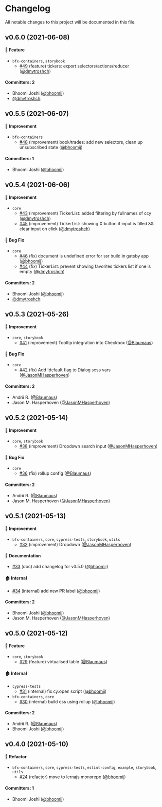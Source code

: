# Changelog

All notable changes to this project will be documented in this file.


## v0.6.0 (2021-06-08)

#### :rocket: Feature
* `bfx-containers`, `storybook`
  * [#49](https://github.com/bitfinexcom/ufx-ui/pull/49) (feature) tickers: export selectors/actions/reducer ([@dmytroshch](https://github.com/dmytroshch))

#### Committers: 2
- Bhoomi Joshi ([@bhoomij](https://github.com/bhoomij))
- [@dmytroshch](https://github.com/dmytroshch)


## v0.5.5 (2021-06-07)

#### :dizzy: Improvement
* `bfx-containers`
  * [#48](https://github.com/bitfinexcom/ufx-ui/pull/48) (improvement) book/trades: add new selectors, clean up unsubscribed state ([@bhoomij](https://github.com/bhoomij))

#### Committers: 1
- Bhoomi Joshi ([@bhoomij](https://github.com/bhoomij))


## v0.5.4 (2021-06-06)

#### :dizzy: Improvement
* `core`
  * [#43](https://github.com/bitfinexcom/ufx-ui/pull/43) (improvement) TickerList: added filtering by fullnames of ccy ([@dmytroshch](https://github.com/dmytroshch))
  * [#45](https://github.com/bitfinexcom/ufx-ui/pull/45) (improvement) TickerList: showing X button if input is filled && clear input on click ([@dmytroshch](https://github.com/dmytroshch))

#### :bug: Bug Fix
* `core`
  * [#46](https://github.com/bitfinexcom/ufx-ui/pull/46) (fix) document is undefined error for ssr build in gatsby app ([@bhoomij](https://github.com/bhoomij))
  * [#44](https://github.com/bitfinexcom/ufx-ui/pull/44) (fix) TickerList: prevent showing favorites tickers list if one is empty ([@dmytroshch](https://github.com/dmytroshch))

#### Committers: 2
- Bhoomi Joshi ([@bhoomij](https://github.com/bhoomij))
- [@dmytroshch](https://github.com/dmytroshch)


## v0.5.3 (2021-05-26)

#### :dizzy: Improvement
* `core`, `storybook`
  * [#41](https://github.com/bitfinexcom/ufx-ui/pull/41) (improvement) Tooltip integration into Checkbox ([@Blaumaus](https://github.com/Blaumaus))

#### :bug: Bug Fix
* `core`
  * [#42](https://github.com/bitfinexcom/ufx-ui/pull/42) (fix) Add !default flag to Dialog scss vars ([@JasonMHasperhoven](https://github.com/JasonMHasperhoven))

#### Committers: 2
- Andrii R. ([@Blaumaus](https://github.com/Blaumaus))
- Jason M. Hasperhoven ([@JasonMHasperhoven](https://github.com/JasonMHasperhoven))


## v0.5.2 (2021-05-14)

#### :dizzy: Improvement
* `core`, `storybook`
  * [#38](https://github.com/bitfinexcom/ufx-ui/pull/38) (improvement) Dropdown search input ([@JasonMHasperhoven](https://github.com/JasonMHasperhoven))

#### :bug: Bug Fix
* `core`
  * [#36](https://github.com/bitfinexcom/ufx-ui/pull/36) (fix) rollup config ([@Blaumaus](https://github.com/Blaumaus))

#### Committers: 2
- Andrii R. ([@Blaumaus](https://github.com/Blaumaus))
- Jason M. Hasperhoven ([@JasonMHasperhoven](https://github.com/JasonMHasperhoven))


## v0.5.1 (2021-05-13)

#### :dizzy: Improvement
* `bfx-containers`, `core`, `cypress-tests`, `storybook`, `utils`
  * [#32](https://github.com/bitfinexcom/ufx-ui/pull/32) (improvement) Dropdown ([@JasonMHasperhoven](https://github.com/JasonMHasperhoven))

#### :memo: Documentation
* [#33](https://github.com/bitfinexcom/ufx-ui/pull/33) (doc) add changelog for v0.5.0 ([@bhoomij](https://github.com/bhoomij))

#### :house: Internal
* [#34](https://github.com/bitfinexcom/ufx-ui/pull/34) (internal) add new PR label ([@bhoomij](https://github.com/bhoomij))

#### Committers: 2
- Bhoomi Joshi ([@bhoomij](https://github.com/bhoomij))
- Jason M. Hasperhoven ([@JasonMHasperhoven](https://github.com/JasonMHasperhoven))


## v0.5.0 (2021-05-12)

#### :rocket: Feature

- `core`, `storybook`
  - [#29](https://github.com/bitfinexcom/ufx-ui/pull/29) (feature) virtualised table ([@Blaumaus](https://github.com/Blaumaus))

#### :house: Internal

- `cypress-tests`
  - [#31](https://github.com/bitfinexcom/ufx-ui/pull/31) (internal) fix cy:open script ([@bhoomij](https://github.com/bhoomij))
- `bfx-containers`, `core`
  - [#30](https://github.com/bitfinexcom/ufx-ui/pull/30) (internal) build css using rollup ([@bhoomij](https://github.com/bhoomij))

#### Committers: 2

- Andrii R. ([@Blaumaus](https://github.com/Blaumaus))
- Bhoomi Joshi ([@bhoomij](https://github.com/bhoomij))

## v0.4.0 (2021-05-10)

#### :art: Refactor

- `bfx-containers`, `core`, `cypress-tests`, `eslint-config`, `example`, `storybook`, `utils`
  - [#24](https://github.com/bitfinexcom/ufx-ui/pull/24) (refactor) move to lernajs monorepo ([@bhoomij](https://github.com/bhoomij))

#### Committers: 1

- Bhoomi Joshi ([@bhoomij](https://github.com/bhoomij))
